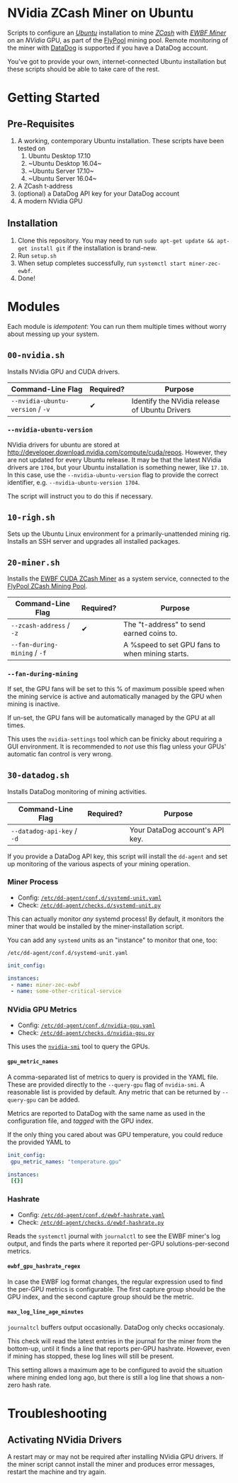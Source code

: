 NVidia ZCash Miner on Ubuntu
==============================

Scripts to configure an [*Ubuntu*](https://www.ubuntu.com/download) installation to mine [*ZCash*](https://z.cash/) with [*EWBF Miner*](https://github.com/nanopool/ewbf-miner) on an *NVidia* GPU, as part of the [FlyPool](http://zcash.flypool.org) mining pool.
Remote monitoring of the miner with [DataDog](https://www.datadoghq.com/) is supported if you have a DataDog account.

You've got to provide your own, internet-connected Ubuntu installation but these scripts should be able to take care of the rest.

Getting Started
==============================

Pre-Requisites
-------------------------

1. A working, contemporary Ubuntu installation. These scripts have been tested on
	1. Ubuntu Desktop 17.10
	2. ~Ubuntu Desktop 16.04~
	3. ~Ubuntu Server 17.10~
	4. ~Ubuntu Server 16.04~
2. A ZCash t-address
3. (optional) a DataDog API key for your DataDog account
4. A modern NVidia GPU

Installation
-------------------------

1. Clone this repository. You may need to run `sudo apt-get update && apt-get install git` if the installation is brand-new.
2. Run `setup.sh`
3. When setup completes successfully, run `systemctl start miner-zec-ewbf`.
4. Done!

Modules
==============================

Each module is _idempotent_: You can run them multiple times without worry about messing up your system.

`00-nvidia.sh`
-------------------------

Installs NVidia GPU and CUDA drivers.

| Command-Line Flag                | Required? | Purpose                                       |
| -------------------------------- | --------- | --------------------------------------------- |
| `--nvidia-ubuntu-version` / `-v` | ✔         | Identify the NVidia release of Ubuntu Drivers |

### `--nvidia-ubuntu-version`

NVidia drivers for ubuntu are stored at http://developer.download.nvidia.com/compute/cuda/repos.
However, they are not updated for every Ubuntu release.
It may be that the latest NVidia drivers are `1704`, but your Ubuntu installation is something newer, like `17.10`.
In this case, use the `--nvidia-ubuntu-version` flag to provide the correct identifier, e.g. `--nvidia-ubuntu-version 1704`.

The script will instruct you to do this if necessary.

`10-righ.sh`
-------------------------

Sets up the Ubuntu Linux environment for a primarily-unattended mining rig.
Installs an SSH server and upgrades all installed packages.

`20-miner.sh`
-------------------------

Installs the [EWBF CUDA ZCash Miner](https://github.com/nanopool/ewbf-miner) as a system service, connected to the [FlyPool ZCash Mining Pool](http://zcash.flypool.org/).

| Command-Line Flag            | Required? | Purpose                                         |
| ---------------------------- | --------- | ----------------------------------------------- |
| `--zcash-address` / `-z`     | ✔         | The "t-address" to send earned coins to.        |
| `--fan-during-mining` / `-f` |           | A %speed to set GPU fans to when mining starts. |

### `--fan-during-mining`

If set, the GPU fans will be set to this % of maximum possible speed when the mining service is active
and automatically managed by the GPU when mining is inactive.

If un-set, the GPU fans will be automatically managed by the GPU at all times.

This uses the `nvidia-settings` tool which can be finicky about requiring a GUI environment.
It is recommended to _not_ use this flag unless your GPUs' automatic fan control is very wrong.

`30-datadog.sh`
-------------------------

Installs DataDog monitoring of mining activities.

| Command-Line Flag            | Required? | Purpose                         |
| ---------------------------- | --------- | ------------------------------- |
| `--datadog-api-key` / `-d`   |           | Your DataDog account's API key. |

If you provide a DataDog API key, this script will install the `dd-agent` and set up monitoring of the various aspects of your mining operation.

### Miner Process ###

* Config: [`/etc/dd-agent/conf.d/systemd-unit.yaml`](datadog/conf.d/systemd-unit.yaml)
* Check: [`/etc/dd-agent/checks.d/systemd-unit.py`](datadog/checks.d/systemd-unit.yaml)

This can actually monitor _any_ systemd process!
By default, it monitors the miner that would be installed by the miner-installation script.

You can add any `systemd` units as an "instance" to monitor that one, too:

`/etc/dd-agent/conf.d/systemd-unit.yaml`
```yaml
init_config:

instances:
 - name: miner-zec-ewbf
 - name: some-other-critical-service
```

### NVidia GPU Metrics ###

* Config: [`/etc/dd-agent/conf.d/nvidia-gpu.yaml`](datadog/conf.d/nvidia-gpu.yaml)
* Check: [`/etc/dd-agent/checks.d/nvidia-gpu.py`](datadog/checks.d/nvidia-gpu.py)

This uses the [`nvidia-smi`](https://developer.nvidia.com/nvidia-system-management-interface) tool to query the GPUs.

#### `gpu_metric_names`

A comma-separated list of metrics to query is provided in the YAML file.
These are provided directly to the `--query-gpu` flag of `nvidia-smi`.
A reasonable list is provided by default.
Any metric that can be returned by `--query-gpu` can be added.

Metrics are reported to DataDog with the same name as used in the configuration file, and _tagged_ with the GPU index.

If the only thing you cared about was GPU temperature, you could reduce the provided YAML to

```yaml
init_config:
 gpu_metric_names: "temperature.gpu"

instances:
 [{}]
```

### Hashrate ###

* Config: [`/etc/dd-agent/conf.d/ewbf-hashrate.yaml`](datadog/conf.d/ewbf-hashrate.yaml)
* Check: [`/etc/dd-agent/checks.d/ewbf-hashrate.py`](datadog/checks.d/ewbf-hashrate.py)

Reads the `systemctl` journal with `journalctl` to see the EWBF miner's log output, and finds the parts where it reported per-GPU solutions-per-second metrics.

#### `ewbf_gpu_hashrate_regex`

In case the EWBF log format changes, the regular expression used to find the per-GPU metrics is configurable.
The first capture group should be the GPU index, and the second capture group should be the metric.

#### `max_log_line_age_minutes`

`journaltcl` buffers output occasionally.
DataDog only checks occasionaly.

This check will read the latest entries in the journal for the miner from the bottom-up, until it finds a line that reports per-GPU hashrate.
However, even if mining has stopped, these log lines will still be present.

This setting allows a maximum age to be configured to avoid the situation where mining ended long ago,
but there is still a log line that shows a non-zero hash rate.

Troubleshooting
==============================

Activating NVidia Drivers
-------------------------

A restart may or may not be required after installing NVidia GPU drivers.
If the miner script cannot install the miner and produces error messages, restart the machine and try again.
